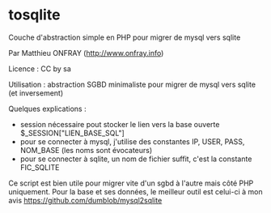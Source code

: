 # tosqlite
Couche d'abstraction simple en PHP pour migrer de mysql vers sqlite

Par Matthieu ONFRAY (http://www.onfray.info)

Licence : CC by sa

Utilisation : abstraction SGBD minimaliste pour migrer de mysql vers sqlite (et inversement)

Quelques explications :
- session nécessaire pout stocker le lien vers la base ouverte $_SESSION["LIEN_BASE_SQL"]
- pour se connecter à mysql, j'utilise des constantes IP, USER, PASS, NOM_BASE (les noms sont évocateurs)
- pour se connecter à sqlite, un nom de fichier suffit, c'est la constante FIC_SQLITE

Ce script est bien utile pour migrer vite d'un sgbd à l'autre mais côté PHP uniquement. Pour la base et ses données, le meilleur outil est celui-ci à mon avis https://github.com/dumblob/mysql2sqlite
